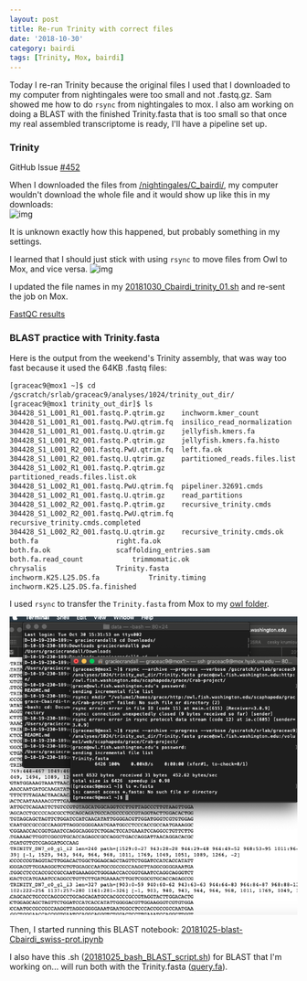 ```yaml
---
layout: post
title: Re-run Trinity with correct files
date: '2018-10-30'
category: bairdi
tags: [Trinity, Mox, bairdi]
---
```

Today I re-ran Trinity because the original files I used that I downloaded to my computer from nightingales were too small and not .fastq.gz. Sam showed me how to do ```rsync``` from nightingales to mox. I also am working on doing a BLAST with the finished Trinity.fasta that is too small so that once my real assembled transcriptome is ready, I'll have a pipeline set up.

### Trinity
GitHub Issue [#452](https://github.com/RobertsLab/resources/issues/452)

When I downloaded the files from [/nightingales/C_bairdi/](http://owl.fish.washington.edu/nightingales/C_bairdi/), my computer wouldn't download the whole file and it would show up like this in my downloads:   
![img](https://user-images.githubusercontent.com/14934314/47742161-409bd080-dc39-11e8-9a3f-798b2a705d94.png)

It is unknown exactly how this happened, but probably something in my settings.

I learned that I should just stick with using ```rsync``` to move files from Owl to Mox, and vice versa. 
![img](https://user-images.githubusercontent.com/14934314/47742193-56a99100-dc39-11e8-96d9-f526f6aae543.png)

I updated the file names in my [20181030_Cbairdi_trinity_01.sh](https://github.com/fish546-2018/grace-Cbairdi-transcriptome/blob/master/scripts/20181030_Cbairdi_trinity_01.sh) and re-sent the job on Mox.  

[FastQC results](http://gannet.fish.washington.edu/Atumefaciens/20181015_Cbairdi_fastqc/multiqc_report.html)

### BLAST practice with Trinity.fasta
Here is the output from the weekend's Trinity assembly, that was way too fast because it used the 64KB .fastq files:    
```
[graceac9@mox1 ~]$ cd /gscratch/srlab/graceac9/analyses/1024/trinity_out_dir/
[graceac9@mox1 trinity_out_dir]$ ls
304428_S1_L001_R1_001.fastq.P.qtrim.gz	  inchworm.kmer_count
304428_S1_L001_R1_001.fastq.PwU.qtrim.fq  insilico_read_normalization
304428_S1_L001_R1_001.fastq.U.qtrim.gz	  jellyfish.kmers.fa
304428_S1_L001_R2_001.fastq.P.qtrim.gz	  jellyfish.kmers.fa.histo
304428_S1_L001_R2_001.fastq.PwU.qtrim.fq  left.fa.ok
304428_S1_L001_R2_001.fastq.U.qtrim.gz	  partitioned_reads.files.list
304428_S1_L002_R1_001.fastq.P.qtrim.gz	  partitioned_reads.files.list.ok
304428_S1_L002_R1_001.fastq.PwU.qtrim.fq  pipeliner.32691.cmds
304428_S1_L002_R1_001.fastq.U.qtrim.gz	  read_partitions
304428_S1_L002_R2_001.fastq.P.qtrim.gz	  recursive_trinity.cmds
304428_S1_L002_R2_001.fastq.PwU.qtrim.fq  recursive_trinity.cmds.completed
304428_S1_L002_R2_001.fastq.U.qtrim.gz	  recursive_trinity.cmds.ok
both.fa					  right.fa.ok
both.fa.ok				  scaffolding_entries.sam
both.fa.read_count			  trimmomatic.ok
chrysalis				  Trinity.fasta
inchworm.K25.L25.DS.fa			  Trinity.timing
inchworm.K25.L25.DS.fa.finished
```

I  used ```rsync``` to transfer the ```Trinity.fasta``` from Mox to my [owl folder](http://owl.fish.washington.edu/scaphapoda/grace/Crab-project/). 

![img](../notebook-images/2018-10-30-move-fasta-to-owl.png)

Then, I started running this BLAST notebook: [20181025-blast-Cbairdi_swiss-prot.ipynb](https://github.com/fish546-2018/grace-Cbairdi-transcriptome/blob/master/notebooks/20181025-blast-Cbairdi_swiss-prot.ipynb)    

I also have this .sh ([20181025_bash_BLAST_script.sh](https://github.com/fish546-2018/grace-Cbairdi-transcriptome/blob/master/scripts/20181025_bash_BLAST_script.sh)) for BLAST that I'm working on... will run both with the Trinity.fasta ([query.fa](http://owl.fish.washington.edu/scaphapoda/grace/Crab-project/fasta_files/query.fa)). 

